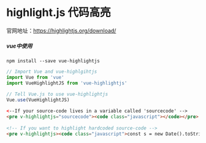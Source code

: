 # highlight.js 代码高亮

官网地址：https://highlightjs.org/download/

##### vue中使用

```
npm install --save vue-highlightjs
```

```js
// Import Vue and vue-highlgihtjs
import Vue from 'vue'
import VueHighlightJS from 'vue-highlightjs'
 
// Tell Vue.js to use vue-highlightjs
Vue.use(VueHighlightJS)
```

```html
<--If your source-code lives in a variable called 'sourcecode' -->
<pre v-highlightjs="sourcecode"><code class="javascript"></code></pre>
 
<!-- If you want to highlight hardcoded source-code -->
<pre v-highlightjs><code class="javascript">const s = new Date().toString()</code></pre>
```

